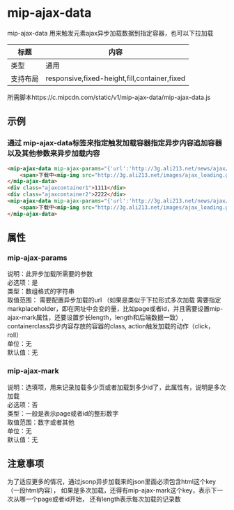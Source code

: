 # mip-ajax-data

mip-ajax-data 用来触发元素ajax异步加载数据到指定容器，也可以下拉加载

标题|内容
----|----
类型|通用
支持布局|responsive,fixed-height,fill,container,fixed
所需脚本https://c.mipcdn.com/static/v1/mip-ajax-data/mip-ajax-data.js

## 示例

### 通过 mip-ajax-data标签来指定触发加载容器指定异步内容追加容器以及其他参数来异步加载内容
```html
<mip-ajax-data mip-ajax-params="{'url':'http://3g.ali213.net/news/ajax/mipdemoloading?callback=?','containerclass':'ajaxcontainer1','action':'click'}">
    <span>下载中<mip-img src="http://3g.ali213.net/images/ajax_loading.gif"></mip-img></span>
</mip-ajax-data>
<div class="ajaxcontainer1">1111</div>
<div class="ajaxcontainer2">2222</div>
<mip-ajax-data mip-ajax-params="{'url':'http://3g.ali213.net/news/ajax/mipdemoloading?type=0&id=[markplaceholder]&callback=?','containerclass':'ajaxcontainer2','action':'roll','length':'6'}" mip-ajax-mark="0">
    <span>下载中<mip-img src="http://3g.ali213.net/images/ajax_loading.gif"></mip-img></span>
</mip-ajax-data>
```

## 属性

### mip-ajax-params

说明：此异步加载所需要的参数   
必选项：是   
类型：数组格式的字符串   
取值范围：   需要配置异步加载的url （如果是类似于下拉形式多次加载 需要指定markplaceholder，即在网址中会变的量，比如page或者id，并且需要设置mip-ajax-mark属性，还要设置步长length，length和后端数据一致）,   containerclass异步内容存放的容器的class,    action触发加载的动作（click，roll）   
单位：无   
默认值：无   

### mip-ajax-mark

说明：选填项，用来记录加载多少页或者加载到多少id了，此属性有，说明是多次加载   
必选项：否   
类型：一般是表示page或者id的整形数字   
取值范围：数字或者其他   
单位：无   
默认值：无   

## 注意事项
为了适应更多的情况，通过jsonp异步加载来的json里面必须包含html这个key（一段html内容），   如果是多次加载，还得有mip-ajax-mark这个key，表示下一次从哪一个page或者id开始，   还有length表示每次加载的记录数
